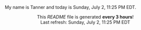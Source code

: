 My name is Tanner and today is Sunday, July 2, 11:25 PM EDT.

<p align="center">This <i>README</i> file is generated <b>every 3 hours</b>!</br>Last refresh: Sunday, July 2, 11:25 PM EDT<br /></p>
